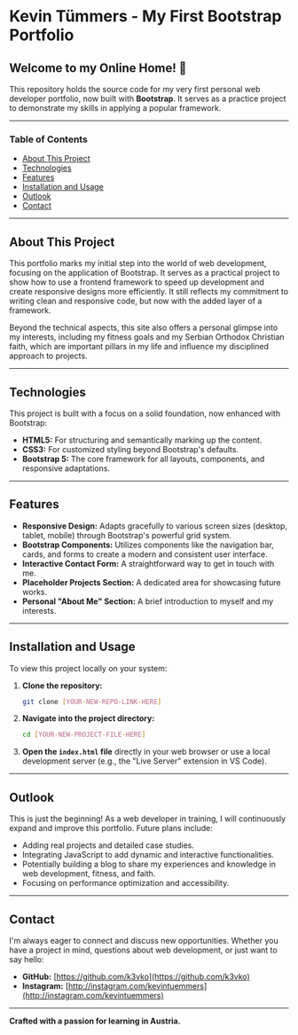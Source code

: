 # Kevin Tümmers - My First Bootstrap Portfolio

## Welcome to my Online Home! 👋

This repository holds the source code for my very first personal web developer portfolio, now built with **Bootstrap**. It serves as a practice project to demonstrate my skills in applying a popular framework.

---

### Table of Contents
* [About This Project](#about-this-project)
* [Technologies](#technologies)
* [Features](#features)
* [Installation and Usage](#installation-and-usage)
* [Outlook](#outlook)
* [Contact](#contact)

---

## About This Project

This portfolio marks my initial step into the world of web development, focusing on the application of Bootstrap. It serves as a practical project to show how to use a frontend framework to speed up development and create responsive designs more efficiently. It still reflects my commitment to writing clean and responsive code, but now with the added layer of a framework.

Beyond the technical aspects, this site also offers a personal glimpse into my interests, including my fitness goals and my Serbian Orthodox Christian faith, which are important pillars in my life and influence my disciplined approach to projects.

---

## Technologies

This project is built with a focus on a solid foundation, now enhanced with Bootstrap:

* **HTML5:** For structuring and semantically marking up the content.
* **CSS3:** For customized styling beyond Bootstrap's defaults.
* **Bootstrap 5:** The core framework for all layouts, components, and responsive adaptations.

---

## Features

* **Responsive Design:** Adapts gracefully to various screen sizes (desktop, tablet, mobile) through Bootstrap's powerful grid system.
* **Bootstrap Components:** Utilizes components like the navigation bar, cards, and forms to create a modern and consistent user interface.
* **Interactive Contact Form:** A straightforward way to get in touch with me.
* **Placeholder Projects Section:** A dedicated area for showcasing future works.
* **Personal "About Me" Section:** A brief introduction to myself and my interests.

---

## Installation and Usage

To view this project locally on your system:

1.  **Clone the repository:**
    ```bash
    git clone [YOUR-NEW-REPO-LINK-HERE]
    ```
2.  **Navigate into the project directory:**
    ```bash
    cd [YOUR-NEW-PROJECT-FILE-HERE]
    ```
3.  **Open the `index.html` file** directly in your web browser or use a local development server (e.g., the "Live Server" extension in VS Code).

---

## Outlook

This is just the beginning! As a web developer in training, I will continuously expand and improve this portfolio. Future plans include:

* Adding real projects and detailed case studies.
* Integrating JavaScript to add dynamic and interactive functionalities.
* Potentially building a blog to share my experiences and knowledge in web development, fitness, and faith.
* Focusing on performance optimization and accessibility.

---

## Contact

I'm always eager to connect and discuss new opportunities. Whether you have a project in mind, questions about web development, or just want to say hello:

* **GitHub:** [https://github.com/k3vko](https://github.com/k3vko)
* **Instagram:** [http://instagram.com/kevintuemmers](http://instagram.com/kevintuemmers)

---

**Crafted with a passion for learning in Austria.**
